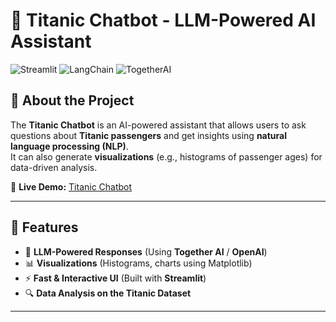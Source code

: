 # 🚢 Titanic Chatbot - LLM-Powered AI Assistant

![Streamlit](https://img.shields.io/badge/Built%20With-Streamlit-red) 
![LangChain](https://img.shields.io/badge/Powered%20By-LangChain-blue)
![TogetherAI](https://img.shields.io/badge/LLM-TogetherAI-green)

## 🌟 About the Project
The **Titanic Chatbot** is an AI-powered assistant that allows users to ask questions about **Titanic passengers** and get insights using **natural language processing (NLP)**.  
It can also generate **visualizations** (e.g., histograms of passenger ages) for data-driven analysis.

🔗 **Live Demo:** [Titanic Chatbot](https://titanic-chatbot-01.streamlit.app/)

---

## 🚀 Features
- 💬 **LLM-Powered Responses** (Using **Together AI** / **OpenAI**)  
- 📊 **Visualizations** (Histograms, charts using Matplotlib)  
- ⚡ **Fast & Interactive UI** (Built with **Streamlit**)  
- 🔍 **Data Analysis on the Titanic Dataset**  

---
